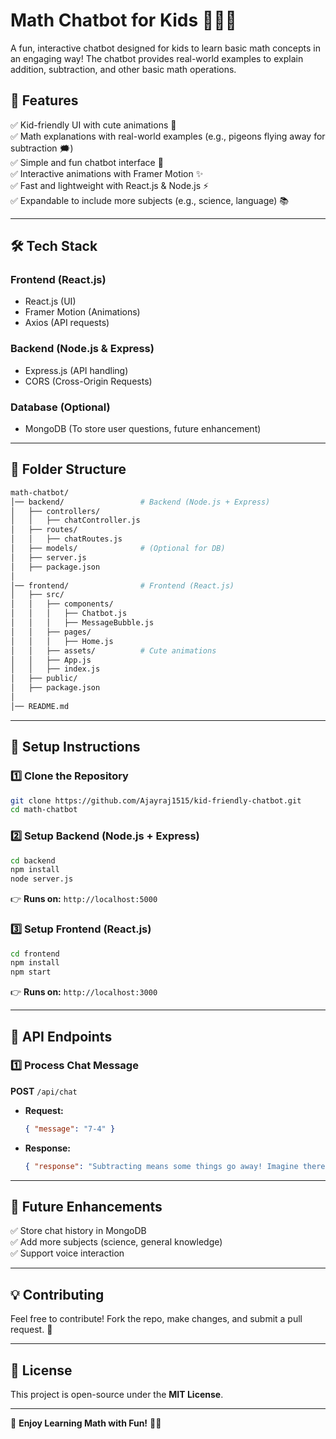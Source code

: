 # Math Chatbot for Kids 🧘‍🏻🎉
A fun, interactive chatbot designed for kids to learn basic math concepts in an engaging way! The chatbot provides real-world examples to explain addition, subtraction, and other basic math operations.

## 📌 Features

✅ Kid-friendly UI with cute animations 🎨  
✅ Math explanations with real-world examples (e.g., pigeons flying away for subtraction 🗯️)  
✅ Simple and fun chatbot interface 🤖  
✅ Interactive animations with Framer Motion ✨  
✅ Fast and lightweight with React.js & Node.js ⚡  
✅ Expandable to include more subjects (e.g., science, language) 📚  

---

## 🛠️ Tech Stack

### Frontend (React.js)
- React.js (UI)
- Framer Motion (Animations)
- Axios (API requests)

### Backend (Node.js & Express)
- Express.js (API handling)
- CORS (Cross-Origin Requests)

### Database (Optional)
- MongoDB (To store user questions, future enhancement)

---

## 👤 Folder Structure

```bash
math-chatbot/
│── backend/                 # Backend (Node.js + Express)
│   ├── controllers/
│   │   ├── chatController.js
│   ├── routes/
│   │   ├── chatRoutes.js
│   ├── models/              # (Optional for DB)
│   ├── server.js
│   ├── package.json
│
│── frontend/                # Frontend (React.js)
│   ├── src/
│   │   ├── components/
│   │   │   ├── Chatbot.js
│   │   │   ├── MessageBubble.js
│   │   ├── pages/
│   │   │   ├── Home.js
│   │   ├── assets/          # Cute animations
│   │   ├── App.js
│   │   ├── index.js
│   ├── public/
│   ├── package.json
│
│── README.md
```

---

## 🚀 Setup Instructions

### 1️⃣ Clone the Repository
```sh
git clone https://github.com/Ajayraj1515/kid-friendly-chatbot.git
cd math-chatbot
```

### 2️⃣ Setup Backend (Node.js + Express)
```sh
cd backend
npm install
node server.js
```
👉 **Runs on:** `http://localhost:5000`

### 3️⃣ Setup Frontend (React.js)
```sh
cd frontend
npm install
npm start
```
👉 **Runs on:** `http://localhost:3000`

---

## 📌 API Endpoints

### 1️⃣ Process Chat Message
**POST** `/api/chat`

- **Request:**
  ```json
  { "message": "7-4" }
  ```
- **Response:**
  ```json
  { "response": "Subtracting means some things go away! Imagine there are 7 pigeons 🐧 sitting, and 4 fly away. Now, only 3 pigeons are left! 🗯️" }
  ```

---

## 🎨 Future Enhancements

✅ Store chat history in MongoDB  
✅ Add more subjects (science, general knowledge)  
✅ Support voice interaction  

---

## 💡 Contributing
Feel free to contribute! Fork the repo, make changes, and submit a pull request. 🎉  

---

## 📝 License
This project is open-source under the **MIT License**.  

---

🎉 **Enjoy Learning Math with Fun!** 🧩🚀
